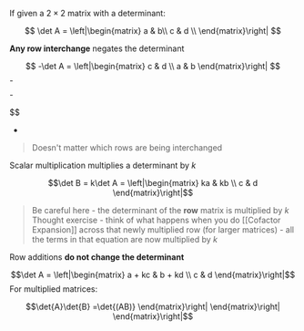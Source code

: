 If given a $2\times 2$ matrix with a determinant:

$$
\det A  = \left|\begin{matrix}
a & b\\
c & d \\
\end{matrix}\right|
$$

**Any row interchange** negates the determinant

$$
-\det A  = \left|\begin{matrix}
c & d \\ a & b
\end{matrix}\right|
$$-$$
$$-

$$

-

> Doesn't matter which rows are being interchanged

Scalar multiplication multiplies a determinant by $k$

$$\det B = k\det A  = \left|\begin{matrix}
ka & kb \\
c & d 
\end{matrix}\right|$$
> Be careful here - the determinant of the **row** matrix is multiplied by $k$
> Thought exercise - think of what happens when you do [[Cofactor Expansion]] across that newly multiplied row (for larger matrices) - all the terms in that equation are now multiplied by $k$

Row additions **do not change the determinant**

$$\det A  = \left|\begin{matrix}
a + kc &  b + kd \\ c & d
\end{matrix}\right|$$
For multiplied matrices:

$$\det{A}\det{B} =\det{(AB)}
\end{matrix}\right|
\end{matrix}\right|
\end{matrix}\right|$$
